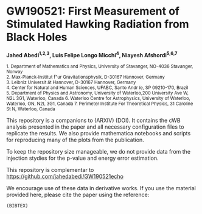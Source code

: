 # GW190521: First Measurement of Stimulated Hawking Radiation from Black Holes

**Jahed Abedi<sup>1,2,3</sup>, Luís Felipe Longo Micchi<sup>4</sup>, Niayesh Afshordi<sup>5,6,7</sup>**

<sub>1. Department  of  Mathematics  and  Physics,  University  of  Stavanger,  NO-4036  Stavanger,  Norway</sub><br />
<sub>2. Max-Planck-Institut  f\"ur  Gravitationsphysik,  D-30167  Hannover,  Germany</sub><br />
<sub>3. Leibniz  Universit ̈at  Hannover,  D-30167  Hannover,  Germany </sub><br />
<sub>4. Center  for  Natural  and  Human  Sciences,  UFABC,  Santo  Andr ́ıe,  SP  09210-170,  Brazil </sub><br />
<sub>5. Department  of  Physics  and  Astronomy,  University  of  Waterloo,200  University  Ave  W,  N2L  3G1,  Waterloo,  Canada </sub>
<sub>6. Waterloo  Centre  for  Astrophysics,  University  of  Waterloo,  Waterloo,  ON,  N2L  3G1,  Canada </sub>
<sub>7. Perimeter  Institute  For  Theoretical  Physics,  31  Caroline  St  N,  Waterloo,  Canada </sub>



This repository is a companions to (ARXIV) (DOI). It contains the cWB analysis presented in the paper and all necessary configuration files to replicate the results. We also provide mathematica notebooks and scripts for reproducing many of the plots from the publication. 

To keep the repository size manageable, we do not provide data from the injection stydies for the p-value and energy error estimation.

This repository is complementar to https://github.com/jahedabedi/GW190521echo


We encourage use of these data in derivative works. If you use the material provided here, please cite the paper using the reference:
```
(BIBTEX)
